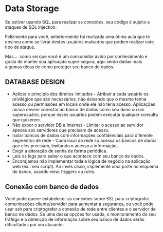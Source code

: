 # Data Storage

Se estiver usando SQL para realizar as conexões, seu código é sujeito a ataques de SQL Injection.

Felizmente para você, anteriormente foi realizada uma ótima aula que te ensinou como se livrar destes usuários malvados que podem realizar este tipo de ataque.

Mas.... como sei que você é um consumidor avido por conhecimento e gosta de manter sua aplicação super segura, aqui serão dadas mais algumas dicas de como proteger seu banco de dados.


## DATABASE DESIGN

- Aplicar o principio dos direitos limitados - Atribuir a cada usuário os privilégios que são necessários, não deixando que o mesmo tenha acesso ou permissões em locais onde ele não teria acesso. Aplicações nunca devem conectar ao banco de dados como seu dono ou um superusuário, porque esses usuários podem executar qualquer consulta que quiserem.
- Não expor o servidor DB à Internet - Limitar o acesso ao servidor apenas aos servidores que precisam de acesso.
- Isolar bancos de dados com informações confidenciais para diferente segmentos de rede - Cada local da rede só acessa os bancos de dados que eles precisam, limitando o acesso a informação.
- Exigir a alteração de senha de forma periódica.
- Leia os logs para saber o que acontece com seu banco de dados.
- Encorajamos não implementar toda a lógica de negócio na aplicação web (ex.: seu script). Ao invés disso, implemente uma parte no esquema do banco, usando view, triggers ou rules.

## Conexão com banco de dados

Você pode querer estabelecer as conexões sobre SSL para criptografar comunicações cliente/servidor para aumentar a segurança, ou você pode usar ssh para criptografar a conexão de rede entre clientes e o servidor de banco de dados. Se uma dessa opções for usada, o monitoramento do seu tráfego e a obtenção de informação sobre seu banco de dados serão dificultados por um atacante.
